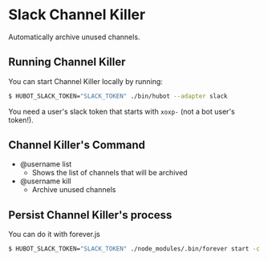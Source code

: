 # Slack Channel Killer

Automatically archive unused channels.

## Running Channel Killer

You can start Channel Killer locally by running:

```sh
$ HUBOT_SLACK_TOKEN="SLACK_TOKEN" ./bin/hubot --adapter slack
```

You need a user's slack token that starts with `xoxp-` (not a bot user's token!).

## Channel Killer's Command

- @username list
    - Shows the list of channels that will be archived
- @username kill
    - Archive unused channels

## Persist Channel Killer's process

You can do it with forever.js

```sh
$ HUBOT_SLACK_TOKEN="SLACK_TOKEN" ./node_modules/.bin/forever start -c sh ./bin/hubot --adapter slack
```
